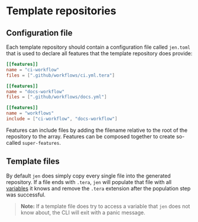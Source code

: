 # Template repositories

## Configuration file

Each template repository should contain a configuration file called `jen.toml` that is used to declare all features that the template repository does provide:

```toml
[[features]]
name = "ci-workflow"
files = [".github/workflows/ci.yml.tera"]

[[features]]
name = "docs-workflow"
files = [".github/workflows/docs.yml"]

[[features]]
name = "workflows"
include = ["ci-workflow", "docs-workflow"]
```

Features can include files by adding the filename relative to the root of the repository to the array. Features can be composed together to create so-called `super-features`.

## Template files

By default `jen` does simply copy every single file into the generated repository. If a file ends with `.tera`, `jen` will populate that file with all [variables][variables] it knows and remove the `.tera` extension after the population step was successful.

> __Note:__ If a template file does try to access a variable that `jen` does not know about, the CLI will exit with a panic message.

[variables]: ./variables.md
